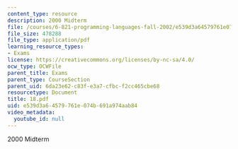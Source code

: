 ```yaml
---
content_type: resource
description: 2000 Midterm
file: /courses/6-821-programming-languages-fall-2002/e539d3a64579761e074b691a974aab84_18.pdf
file_size: 478288
file_type: application/pdf
learning_resource_types:
- Exams
license: https://creativecommons.org/licenses/by-nc-sa/4.0/
ocw_type: OCWFile
parent_title: Exams
parent_type: CourseSection
parent_uid: 6da23e62-c83f-e3a7-cfbc-f2cc465cbe68
resourcetype: Document
title: 18.pdf
uid: e539d3a6-4579-761e-074b-691a974aab84
video_metadata:
  youtube_id: null
---
```

2000 Midterm